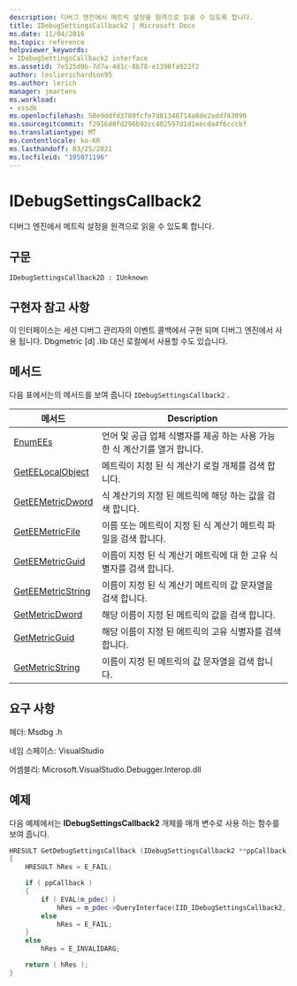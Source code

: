 ```yaml
---
description: 디버그 엔진에서 메트릭 설정을 원격으로 읽을 수 있도록 합니다.
title: IDebugSettingsCallback2 | Microsoft Docs
ms.date: 11/04/2016
ms.topic: reference
helpviewer_keywords:
- IDebugSettingsCallback2 interface
ms.assetid: 7e525d0b-7d7a-4d1c-8b78-e1398fa922f2
author: leslierichardson95
ms.author: lerich
manager: jmartens
ms.workload:
- vssdk
ms.openlocfilehash: 58e9ddfd3789fcfe7d81348714a8de2add743090
ms.sourcegitcommit: f2916d8fd296b92cc402597d1d1eecda4f6cccbf
ms.translationtype: MT
ms.contentlocale: ko-KR
ms.lasthandoff: 03/25/2021
ms.locfileid: "105071196"
---
```

# <a name="idebugsettingscallback2"></a>IDebugSettingsCallback2
디버그 엔진에서 메트릭 설정을 원격으로 읽을 수 있도록 합니다.

## <a name="syntax"></a>구문

```
IDebugSettingsCallback2D : IUnknown
```

## <a name="notes-for-implementers"></a>구현자 참고 사항
이 인터페이스는 세션 디버그 관리자의 이벤트 콜백에서 구현 되며 디버그 엔진에서 사용 됩니다. Dbgmetric [d] .lib 대신 로컬에서 사용할 수도 있습니다.

## <a name="methods"></a>메서드
다음 표에서는의 메서드를 보여 줍니다 `IDebugSettingsCallback2` .

|메서드|Description|
|------------|-----------------|
|[EnumEEs](../../../extensibility/debugger/reference/idebugsettingscallback2-enumees.md)|언어 및 공급 업체 식별자를 제공 하는 사용 가능한 식 계산기를 열거 합니다.|
|[GetEELocalObject](../../../extensibility/debugger/reference/idebugsettingscallback2-geteelocalobject.md)|메트릭이 지정 된 식 계산기 로컬 개체를 검색 합니다.|
|[GetEEMetricDword](../../../extensibility/debugger/reference/idebugsettingscallback2-geteemetricdword.md)|식 계산기의 지정 된 메트릭에 해당 하는 값을 검색 합니다.|
|[GetEEMetricFile](../../../extensibility/debugger/reference/idebugsettingscallback2-geteemetricfile.md)|이름 또는 메트릭이 지정 된 식 계산기 메트릭 파일을 검색 합니다.|
|[GetEEMetricGuid](../../../extensibility/debugger/reference/idebugsettingscallback2-geteemetricguid.md)|이름이 지정 된 식 계산기 메트릭에 대 한 고유 식별자를 검색 합니다.|
|[GetEEMetricString](../../../extensibility/debugger/reference/idebugsettingscallback2-geteemetricstring.md)|이름이 지정 된 식 계산기 메트릭의 값 문자열을 검색 합니다.|
|[GetMetricDword](../../../extensibility/debugger/reference/idebugsettingscallback2-getmetricdword.md)|해당 이름이 지정 된 메트릭의 값을 검색 합니다.|
|[GetMetricGuid](../../../extensibility/debugger/reference/idebugsettingscallback2-getmetricguid.md)|해당 이름이 지정 된 메트릭의 고유 식별자를 검색 합니다.|
|[GetMetricString](../../../extensibility/debugger/reference/idebugsettingscallback2-getmetricstring.md)|이름이 지정 된 메트릭의 값 문자열을 검색 합니다.|

## <a name="requirements"></a>요구 사항
헤더: Msdbg .h

네임 스페이스: VisualStudio

어셈블리: Microsoft.VisualStudio.Debugger.Interop.dll

## <a name="example"></a>예제
다음 예제에서는 **IDebugSettingsCallback2** 개체를 매개 변수로 사용 하는 함수를 보여 줍니다.

```cpp
HRESULT GetDebugSettingsCallback (IDebugSettingsCallback2 **ppCallback)
{
    HRESULT hRes = E_FAIL;

    if ( ppCallback )
    {
        if ( EVAL(m_pdec) )
            hRes = m_pdec->QueryInterface(IID_IDebugSettingsCallback2, (void **)ppCallback);
        else
            hRes = E_FAIL;
    }
    else
        hRes = E_INVALIDARG;

    return ( hRes );
}
```
